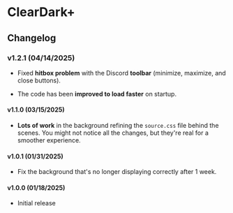 # ClearDark+

## Changelog

### v1.2.1 (04/14/2025)

* Fixed **hitbox problem** with the Discord **toolbar** (minimize, maximize, and close buttons).

* The code has been **improved to load faster** on startup.

#### v1.1.0 (03/15/2025)
* **Lots of work** in the background refining the `source.css` file behind the scenes. You might not notice all the changes, but they're real for a smoother experience.

#### v1.0.1 (01/31/2025)
* Fix the background that's no longer displaying correctly after 1 week.

#### v1.0.0 (01/18/2025)
* Initial release
